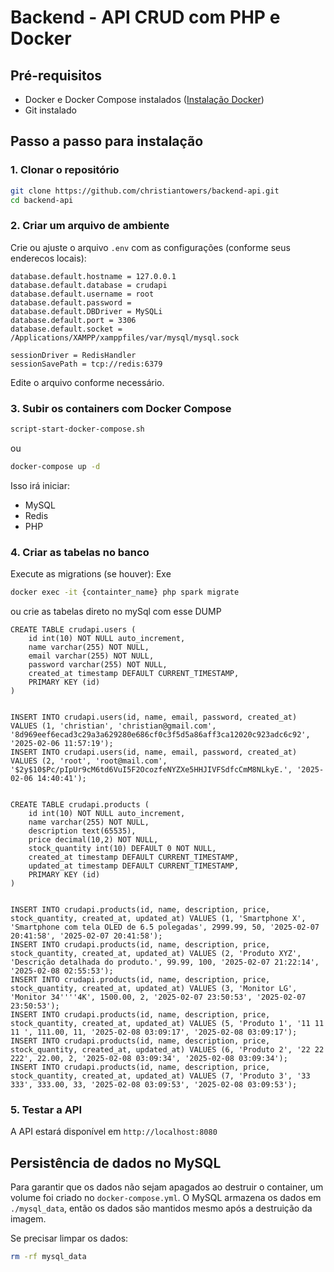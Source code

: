 # Backend - API CRUD com PHP e Docker

## **Pré-requisitos**

- Docker e Docker Compose instalados ([Instalação Docker](https://docs.docker.com/get-docker/))
- Git instalado

## **Passo a passo para instalação**

### **1. Clonar o repositório**

```sh
git clone https://github.com/christiantowers/backend-api.git
cd backend-api
```

### **2. Criar um arquivo de ambiente**

Crie ou ajuste o arquivo `.env` com as configurações (conforme seus enderecos locais):

```
database.default.hostname = 127.0.0.1
database.default.database = crudapi
database.default.username = root
database.default.password =
database.default.DBDriver = MySQLi
database.default.port = 3306
database.default.socket = /Applications/XAMPP/xamppfiles/var/mysql/mysql.sock

sessionDriver = RedisHandler
sessionSavePath = tcp://redis:6379
```

Edite o arquivo conforme necessário.

### **3. Subir os containers com Docker Compose**

```sh
script-start-docker-compose.sh
```

ou

```sh
docker-compose up -d
```

Isso irá iniciar:

- MySQL
- Redis
- PHP

### **4. Criar as tabelas no banco**

Execute as migrations (se houver):
Exe

```sh
docker exec -it {containter_name} php spark migrate
```

ou crie as tabelas direto no mySql com esse DUMP

```
CREATE TABLE crudapi.users (
	id int(10) NOT NULL auto_increment,
	name varchar(255) NOT NULL,
	email varchar(255) NOT NULL,
	password varchar(255) NOT NULL,
	created_at timestamp DEFAULT CURRENT_TIMESTAMP,
	PRIMARY KEY (id)
)


INSERT INTO crudapi.users(id, name, email, password, created_at) VALUES (1, 'christian', 'christian@gmail.com', '8d969eef6ecad3c29a3a629280e686cf0c3f5d5a86aff3ca12020c923adc6c92', '2025-02-06 11:57:19');
INSERT INTO crudapi.users(id, name, email, password, created_at) VALUES (2, 'root', 'root@mail.com', '$2y$10$Pc/pIpUr9cM6td6VuI5F2OcozfeNYZXe5HHJIVFSdfcCmM8NLkyE.', '2025-02-06 14:40:41');


CREATE TABLE crudapi.products (
	id int(10) NOT NULL auto_increment,
	name varchar(255) NOT NULL,
	description text(65535),
	price decimal(10,2) NOT NULL,
	stock_quantity int(10) DEFAULT 0 NOT NULL,
	created_at timestamp DEFAULT CURRENT_TIMESTAMP,
	updated_at timestamp DEFAULT CURRENT_TIMESTAMP,
	PRIMARY KEY (id)
)


INSERT INTO crudapi.products(id, name, description, price, stock_quantity, created_at, updated_at) VALUES (1, 'Smartphone X', 'Smartphone com tela OLED de 6.5 polegadas', 2999.99, 50, '2025-02-07 20:41:58', '2025-02-07 20:41:58');
INSERT INTO crudapi.products(id, name, description, price, stock_quantity, created_at, updated_at) VALUES (2, 'Produto XYZ', 'Descrição detalhada do produto.', 99.99, 100, '2025-02-07 21:22:14', '2025-02-08 02:55:53');
INSERT INTO crudapi.products(id, name, description, price, stock_quantity, created_at, updated_at) VALUES (3, 'Monitor LG', 'Monitor 34''''4K', 1500.00, 2, '2025-02-07 23:50:53', '2025-02-07 23:50:53');
INSERT INTO crudapi.products(id, name, description, price, stock_quantity, created_at, updated_at) VALUES (5, 'Produto 1', '11 11 11 ', 111.00, 11, '2025-02-08 03:09:17', '2025-02-08 03:09:17');
INSERT INTO crudapi.products(id, name, description, price, stock_quantity, created_at, updated_at) VALUES (6, 'Produto 2', '22 22 222', 22.00, 2, '2025-02-08 03:09:34', '2025-02-08 03:09:34');
INSERT INTO crudapi.products(id, name, description, price, stock_quantity, created_at, updated_at) VALUES (7, 'Produto 3', '33 333', 333.00, 33, '2025-02-08 03:09:53', '2025-02-08 03:09:53');

```

### **5. Testar a API**

A API estará disponível em `http://localhost:8080`

## **Persistência de dados no MySQL**

Para garantir que os dados não sejam apagados ao destruir o container, um volume foi criado no `docker-compose.yml`. O MySQL armazena os dados em `./mysql_data`, então os dados são mantidos mesmo após a destruição da imagem.

Se precisar limpar os dados:

```sh
rm -rf mysql_data
```
